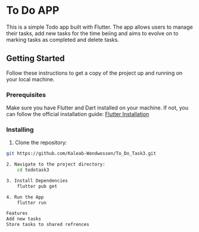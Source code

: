 # To Do APP

This is a simple Todo app built with Flutter. The app allows users to manage their tasks, add new tasks for the time beiing and aims to evolve on to marking tasks as completed and delete tasks.

## Getting Started

Follow these instructions to get a copy of the project up and running on your local machine.

### Prerequisites

Make sure you have Flutter and Dart installed on your machine. If not, you can follow the official installation guide: [Flutter Installation](https://flutter.dev/docs/get-started/install)

### Installing

1. Clone the repository:

```bash
git https://github.com/Kaleab-Wondwossen/To_Do_Task3.git

2. Navigate to the project directory:
    cd todotask3

3. Install Dependencies
    flutter pub get

4. Run the App
    flutter run

Features
Add new tasks
Store tasks to shared refrences